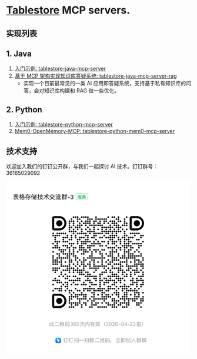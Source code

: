 
# [Tablestore](https://www.aliyun.com/product/ots) MCP servers.

## 实现列表

## 1. Java
1. [入门示例: tablestore-java-mcp-server](https://github.com/aliyun/alibabacloud-tablestore-mcp-server/blob/master/tablestore-java-mcp-server/README.md)
2. [基于 MCP 架构实现知识库答疑系统: tablestore-java-mcp-server-rag](https://github.com/aliyun/alibabacloud-tablestore-mcp-server/blob/master/tablestore-java-mcp-server-rag/README.md)
   - 实现一个目前最常见的一类 AI 应用即答疑系统，支持基于私有知识库的问答，会对知识库构建和 RAG 做一些优化。

## 2. Python 
1. [入门示例: tablestore-python-mcp-server](https://github.com/aliyun/alibabacloud-tablestore-mcp-server/blob/master/tablestore-python-mcp-server/README.md)
1. [Mem0-OpenMemory-MCP: tablestore-python-mem0-mcp-server](https://github.com/aliyun/alibabacloud-tablestore-mcp-server/blob/master/tablestore-python-mem0-mcp-serverr/README.md)


## 技术支持

欢迎加入我们的钉钉公开群，与我们一起探讨 AI 技术。钉钉群号：36165029092

<img src="./docs/img/dingding_group3.png" alt="store" width="500"/>